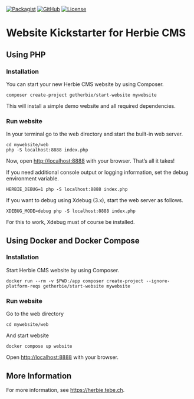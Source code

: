 [![Packagist](https://img.shields.io/packagist/dt/getherbie/start-website.svg)](https://packagist.org/packages/getherbie/start-website)
[![GitHub](https://img.shields.io/github/release/getherbie/start-website/all.svg)](https://github.com/getherbie/start-website/releases)
[![License](https://img.shields.io/badge/License-BSD%203--Clause-blue.svg)](https://github.com/getherbie/start-website/blob/master/LICENCE.md)

# Website Kickstarter for Herbie CMS

## Using PHP

### Installation

You can start your new Herbie CMS website by using Composer.

    composer create-project getherbie/start-website mywebsite

This will install a simple demo website and all required dependencies.

### Run website

In your terminal go to the web directory and start the built-in web server.

    cd mywebsite/web
    php -S localhost:8888 index.php

Now, open <http://localhost:8888> with your browser.
That’s all it takes!

If you need additional console output or logging information, set the debug environment variable.

    HERBIE_DEBUG=1 php -S localhost:8888 index.php

If you want to debug using Xdebug (3.x), start the web server as follows.

    XDEBUG_MODE=debug php -S localhost:8888 index.php

For this to work, Xdebug must of course be installed.

## Using Docker and Docker Compose

### Installation

Start Herbie CMS website by using Composer.

    docker run --rm -v $PWD:/app composer create-project --ignore-platform-reqs getherbie/start-website mywebsite

### Run website

Go to the web directory

    cd mywebsite/web

And start website

    docker compose up website

Open <http://localhost:8888> with your browser.

## More Information

For more information, see <https://herbie.tebe.ch>.
